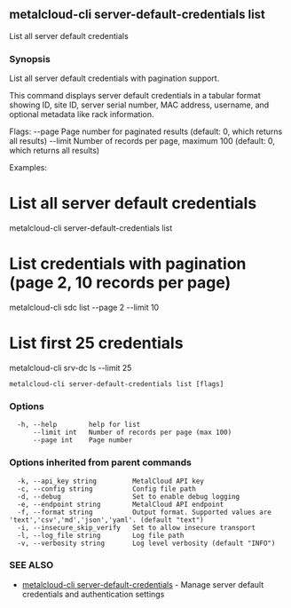 ## metalcloud-cli server-default-credentials list

List all server default credentials

### Synopsis

List all server default credentials with pagination support.

This command displays server default credentials in a tabular format showing ID, site ID,
server serial number, MAC address, username, and optional metadata like rack information.

Flags:
  --page    Page number for paginated results (default: 0, which returns all results)
  --limit   Number of records per page, maximum 100 (default: 0, which returns all results)

Examples:
  # List all server default credentials
  metalcloud-cli server-default-credentials list

  # List credentials with pagination (page 2, 10 records per page)
  metalcloud-cli sdc list --page 2 --limit 10

  # List first 25 credentials
  metalcloud-cli srv-dc ls --limit 25

```
metalcloud-cli server-default-credentials list [flags]
```

### Options

```
  -h, --help        help for list
      --limit int   Number of records per page (max 100)
      --page int    Page number
```

### Options inherited from parent commands

```
  -k, --api_key string         MetalCloud API key
  -c, --config string          Config file path
  -d, --debug                  Set to enable debug logging
  -e, --endpoint string        MetalCloud API endpoint
  -f, --format string          Output format. Supported values are 'text','csv','md','json','yaml'. (default "text")
  -i, --insecure_skip_verify   Set to allow insecure transport
  -l, --log_file string        Log file path
  -v, --verbosity string       Log level verbosity (default "INFO")
```

### SEE ALSO

* [metalcloud-cli server-default-credentials](metalcloud-cli_server-default-credentials.md)	 - Manage server default credentials and authentication settings


